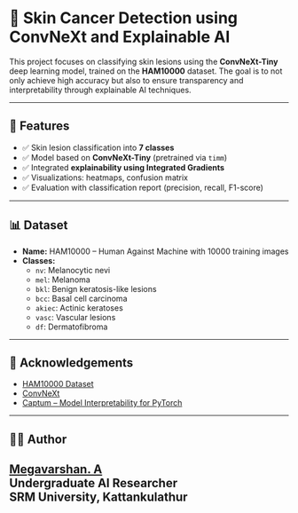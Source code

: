 # 🧠 Skin Cancer Detection using ConvNeXt and Explainable AI

This project focuses on classifying skin lesions using the **ConvNeXt-Tiny** deep learning model, trained on the **HAM10000** dataset. The goal is to not only achieve high accuracy but also to ensure transparency and interpretability through explainable AI techniques.

---

## 📌 Features

- ✅ Skin lesion classification into **7 classes**
- ✅ Model based on **ConvNeXt-Tiny** (pretrained via `timm`)
- ✅ Integrated **explainability using Integrated Gradients**
- ✅ Visualizations: heatmaps, confusion matrix
- ✅ Evaluation with classification report (precision, recall, F1-score)

---

## 📊 Dataset

- **Name:** HAM10000 – Human Against Machine with 10000 training images
- **Classes:**
  - `nv`: Melanocytic nevi
  - `mel`: Melanoma
  - `bkl`: Benign keratosis-like lesions
  - `bcc`: Basal cell carcinoma
  - `akiec`: Actinic keratoses
  - `vasc`: Vascular lesions
  - `df`: Dermatofibroma

---

## 🤝 Acknowledgements

- [HAM10000 Dataset](https://www.kaggle.com/datasets/kmader/skin-cancer-mnist-ham10000)
- [ConvNeXt](https://arxiv.org/abs/2201.03545)
- [Captum – Model Interpretability for PyTorch](https://captum.ai/)

---

## 👨‍💻 Author

**[Megavarshan. A](https://www.linkedin.com/in/megavarshan/)**  
Undergraduate AI Researcher  
SRM University, Kattankulathur
---

